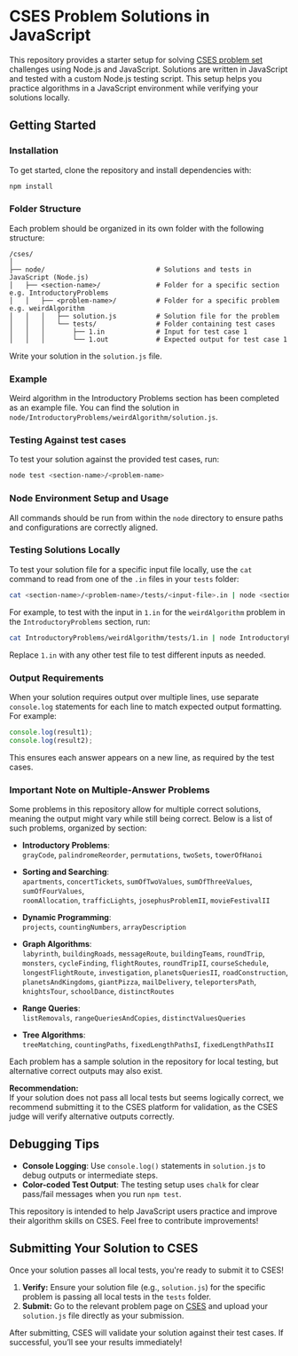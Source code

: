 # CSES Problem Solutions in JavaScript

This repository provides a starter setup for solving [CSES problem set](https://cses.fi/) challenges using Node.js and JavaScript. Solutions are written in JavaScript and tested with a custom Node.js testing script. This setup helps you practice algorithms in a JavaScript environment while verifying your solutions locally.

## Getting Started

### Installation

To get started, clone the repository and install dependencies with:

```bash
npm install
```

### Folder Structure

Each problem should be organized in its own folder with the following structure:

```
/cses/
│
├── node/                            # Solutions and tests in JavaScript (Node.js)
│   ├── <section-name>/              # Folder for a specific section e.g. IntroductoryProblems
│   │   ├── <problem-name>/          # Folder for a specific problem e.g. weirdAlgorithm
│   │   │   ├── solution.js          # Solution file for the problem
│   │   │   └── tests/               # Folder containing test cases
│   │   │       ├── 1.in             # Input for test case 1
│   │   │       └── 1.out            # Expected output for test case 1
```

Write your solution in the `solution.js` file.

### Example

Weird algorithm in the Introductory Problems section has been completed as an example file. You can find the solution in `node/IntroductoryProblems/weirdAlgorithm/solution.js`.

### Testing Against test cases

To test your solution against the provided test cases, run:

```bash
node test <section-name>/<problem-name>
```

### Node Environment Setup and Usage

All commands should be run from within the `node` directory to ensure paths and configurations are correctly aligned.

### Testing Solutions Locally

To test your solution file for a specific input file locally, use the `cat` command to read from one of the `.in` files in your `tests` folder:

```bash
cat <section-name>/<problem-name>/tests/<input-file>.in | node <section-name>/<problem-name>/solution.js
```

For example, to test with the input in `1.in` for the `weirdAlgorithm` problem in the `IntroductoryProblems` section, run:

```bash
cat IntroductoryProblems/weirdAlgorithm/tests/1.in | node IntroductoryProblems/weirdAlgorithm/solution.js
```

Replace `1.in` with any other test file to test different inputs as needed.

### Output Requirements

When your solution requires output over multiple lines, use separate `console.log` statements for each line to match expected output formatting. For example:

```javascript
console.log(result1);
console.log(result2);
```

This ensures each answer appears on a new line, as required by the test cases.

### Important Note on Multiple-Answer Problems

Some problems in this repository allow for multiple correct solutions, meaning the output might vary while still being correct. Below is a list of such problems, organized by section:

- **Introductory Problems**:  
  `grayCode`, `palindromeReorder`, `permutations`, `twoSets`, `towerOfHanoi`

- **Sorting and Searching**:  
  `apartments`, `concertTickets`, `sumOfTwoValues`, `sumOfThreeValues`, `sumOfFourValues`,  
  `roomAllocation`, `trafficLights`, `josephusProblemII`, `movieFestivalII`

- **Dynamic Programming**:  
  `projects`, `countingNumbers`, `arrayDescription`

- **Graph Algorithms**:  
  `labyrinth`, `buildingRoads`, `messageRoute`, `buildingTeams`, `roundTrip`, `monsters`, `cycleFinding`, `flightRoutes`, `roundTripII`, `courseSchedule`, `longestFlightRoute`, `investigation`, `planetsQueriesII`, `roadConstruction`, `planetsAndKingdoms`, `giantPizza`, `mailDelivery`, `teleportersPath`, `knightsTour`, `schoolDance`, `distinctRoutes`

- **Range Queries**:  
  `listRemovals`, `rangeQueriesAndCopies`, `distinctValuesQueries`

- **Tree Algorithms**:  
  `treeMatching`, `countingPaths`, `fixedLengthPathsI`, `fixedLengthPathsII`

Each problem has a sample solution in the repository for local testing, but alternative correct outputs may also exist.

**Recommendation:**  
If your solution does not pass all local tests but seems logically correct, we recommend submitting it to the CSES platform for validation, as the CSES judge will verify alternative outputs correctly.

## Debugging Tips

- **Console Logging**: Use `console.log()` statements in `solution.js` to debug outputs or intermediate steps.
- **Color-coded Test Output**: The testing setup uses `chalk` for clear pass/fail messages when you run `npm test`.

This repository is intended to help JavaScript users practice and improve their algorithm skills on CSES. Feel free to contribute improvements!

## Submitting Your Solution to CSES

Once your solution passes all local tests, you're ready to submit it to CSES!

1. **Verify:** Ensure your solution file (e.g., `solution.js`) for the specific problem is passing all local tests in the `tests` folder.
2. **Submit:** Go to the relevant problem page on [CSES](https://cses.fi/problemset) and upload your `solution.js` file directly as your submission.

After submitting, CSES will validate your solution against their test cases. If successful, you’ll see your results immediately!
